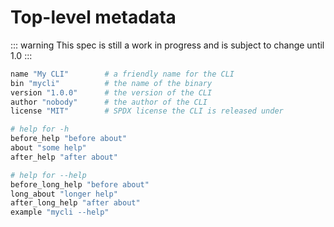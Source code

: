# Top-level metadata

::: warning
This spec is still a work in progress and is subject to change until 1.0
:::

```sh
name "My CLI"        # a friendly name for the CLI
bin "mycli"          # the name of the binary
version "1.0.0"      # the version of the CLI
author "nobody"      # the author of the CLI
license "MIT"        # SPDX license the CLI is released under

# help for -h
before_help "before about"
about "some help"
after_help "after about"

# help for --help
before_long_help "before about"
long_about "longer help"
after_long_help "after about"
example "mycli --help"
```
